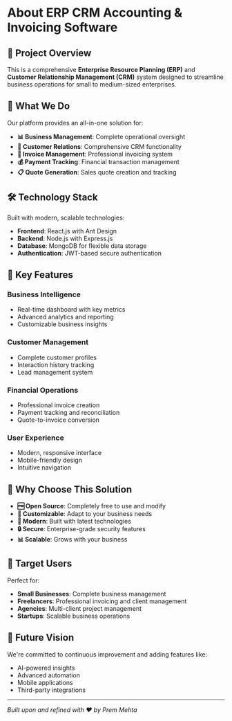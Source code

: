 # About ERP CRM Accounting & Invoicing Software

## 🎯 **Project Overview**

This is a comprehensive **Enterprise Resource Planning (ERP)** and **Customer Relationship Management (CRM)** system designed to streamline business operations for small to medium-sized enterprises.

## 🏢 **What We Do**

Our platform provides an all-in-one solution for:
- **📊 Business Management**: Complete operational oversight
- **👥 Customer Relations**: Comprehensive CRM functionality
- **📄 Invoice Management**: Professional invoicing system
- **💰 Payment Tracking**: Financial transaction management
- **📋 Quote Generation**: Sales quote creation and tracking

## 🛠️ **Technology Stack**

Built with modern, scalable technologies:
- **Frontend**: React.js with Ant Design
- **Backend**: Node.js with Express.js
- **Database**: MongoDB for flexible data storage
- **Authentication**: JWT-based secure authentication

## 🎨 **Key Features**

### **Business Intelligence**
- Real-time dashboard with key metrics
- Advanced analytics and reporting
- Customizable business insights

### **Customer Management**
- Complete customer profiles
- Interaction history tracking
- Lead management system

### **Financial Operations**
- Professional invoice creation
- Payment tracking and reconciliation
- Quote-to-invoice conversion

### **User Experience**
- Modern, responsive interface
- Mobile-friendly design
- Intuitive navigation

## 🚀 **Why Choose This Solution**

- **🆓 Open Source**: Completely free to use and modify
- **🔧 Customizable**: Adapt to your business needs
- **📱 Modern**: Built with latest technologies
- **🔒 Secure**: Enterprise-grade security features
- **📊 Scalable**: Grows with your business

## 🎯 **Target Users**

Perfect for:
- **Small Businesses**: Complete business management
- **Freelancers**: Professional invoicing and client management
- **Agencies**: Multi-client project management
- **Startups**: Scalable business operations

## 🔮 **Future Vision**

We're committed to continuous improvement and adding features like:
- AI-powered insights
- Advanced automation
- Mobile applications
- Third-party integrations

---

*Built upon and refined with ❤️ by Prem Mehta* 